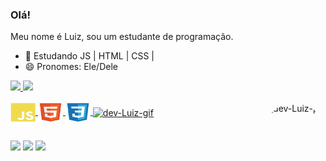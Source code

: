 ### Olá!
 Meu nome é Luiz, sou um estudante de programação.

- 🌱 Estudando JS | HTML | CSS |
- 😄 Pronomes: Ele/Dele

<div>
  <a href="https://beacons.ai/dev-luiz"> 
    <img height="180em" src="https://github-readme-stats.vercel.app/api?username=dev-luiz&show_icons=true&theme=dark&include_all_commits=true&count_private=true"/>
    <img height="180em" src="https://github-readme-stats.vercel.app/api/top-langs/?username=dev-luiz&layout=compact&langs_count=16&theme=dark"/>
    </div>
  
  <div style="display: inline_block"><br>
  <img align="center" alt="dev-Luiz-Js" height="30" width="40" src="https://raw.githubusercontent.com/devicons/devicon/master/icons/javascript/javascript-plain.svg">
  <img align="center" alt="dev-Luiz-HTML" height="30" width="40" src="https://raw.githubusercontent.com/devicons/devicon/master/icons/html5/html5-original.svg">
  <img align="center" alt="dev-Luiz-CSS" height="30" width="40" src="https://raw.githubusercontent.com/devicons/devicon/master/icons/css3/css3-original.svg">
  <img align="right" alt="dev-Luiz-pic" height="100" style="border-radius:50px;" src="https://i0.wp.com/media.giphy.com/media/ZVik7pBtu9dNS/giphy.gif?ssl=1">
    <img align="center" alt="dev-Luiz-gif" height="100" width="100" src="https://camo.githubusercontent.com/ea09d843e584c4c4365baf0f1b8e691a36e7355536170ea93d45ca58308e507a/68747470733a2f2f6769746875622e6769746875626173736574732e636f6d2f696d616765732f6d6f6e612d6c6f6164696e672d6461726b2e676966">
</div>
  
  ##
 
<div> 
  <a href="https://instagram.com/luizcarlosdbv" target="_blank"><img src="https://img.shields.io/badge/-Instagram-%23E4405F?style=for-the-badge&logo=instagram&logoColor=white" target="_blank"></a>
  <a href = "mailto:luizcarlosdbv@gmail.com"><img src="https://img.shields.io/badge/-Gmail-%23333?style=for-the-badge&logo=gmail&logoColor=white" target="_blank"></a>
  <a href = https://www.linkedin.com/in/luiz-carlos-silva-santos-922b02248=white" target="_blank">
    <img src="https://img.shields.io/badge/-LinkedIn-%230077B5?style=for-the-badge&logo=linkedin&logoColor=white"></a> 
</div>
